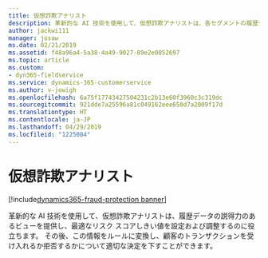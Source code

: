 ```yaml
---
title: 仮想詐欺アナリスト
description: 革新的な AI 技術を使用して、仮想詐欺アナリストは、各セグメントの履歴データの説得力のあるビューを提供し、最適なリスク スコアしきい値を設定および調整するのに役立ちます。
author: jackwi111
manager: josaw
ms.date: 02/21/2019
ms.assetid: f48a96a4-5a38-4a49-9027-89e2e0052697
ms.topic: article
ms.custom:
- dyn365-fieldservice
ms.service: dynamics-365-customerservice
ms.author: v-jowigh
ms.openlocfilehash: 6a75f17743427504231c2b13e60f3960c3c319dc
ms.sourcegitcommit: 921dde7a25596a81c049162eee650d7a2009f17d
ms.translationtype: HT
ms.contentlocale: ja-JP
ms.lasthandoff: 04/29/2019
ms.locfileid: "1225084"
---
```

#  <a name="virtual-fraud-analyst"></a>仮想詐欺アナリスト
[!include[dynamics365-fraud-protection banner](../../../includes/dynamics365-fraud-protection.md)]






革新的な AI 技術を使用して、仮想詐欺アナリストは、履歴データの説得力のあるビューを提供し、最適なリスク スコアしきい値を設定および調整するのに役立ちます。 その後、この情報をルールに変換し、顧客のトランザクションを受け入れるか拒否するかについて適切な決定を下すことができます。
